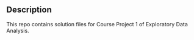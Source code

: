 ## Description

This repo contains solution files for Course Project 1 of Exploratory Data Analysis.